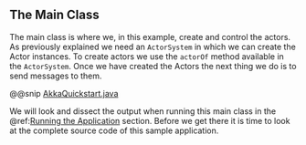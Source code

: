 The Main Class
--------------

The main class is where we, in this example, create and control the actors. As previously explained we need an `ActorSystem` in which we can create the Actor instances. To create actors we use the `actorOf` method available in the `ActorSystem`. Once we have created the Actors the next thing we do is to send messages to them.

@@snip [AkkaQuickstart.java]($g8src$/java/com/lightbend/akka/sample/AkkaQuickstart.java)

We will look and dissect the output when running this main class in the @ref:[Running the Application](running-the-application.md) section. Before we get there it is time to look at the complete source code of this sample application.
